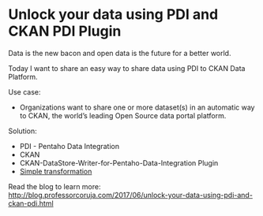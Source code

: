 # Unlock your data using PDI and CKAN PDI Plugin

Data is the new bacon and open data is the future for a better world.<BR>

Today I want to share an easy way to share data using PDI to CKAN Data Platform.<BR>

Use case:<BR>
- Organizations want to share one or more dataset(s) in an automatic way to CKAN, the world’s leading Open Source data portal platform.

Solution:<BR>
- PDI - Pentaho Data Integration
- CKAN
- CKAN-DataStore-Writer-for-Pentaho-Data-Integration Plugin
- [Simple transformation](https://github.com/caiomsouza/CKAN-DataStore-Writer-for-Pentaho-Data-Integration/blob/master/pdi-example/src/t_ckan_pdi_plugin_test_github_example.ktr)

Read the blog to learn more:<BR>
http://blog.professorcoruja.com/2017/06/unlock-your-data-using-pdi-and-ckan-pdi.html<BR>
